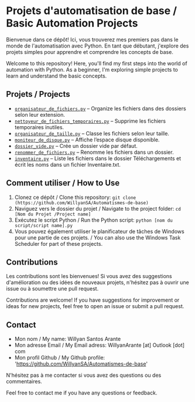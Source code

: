 # Projets d'automatisation de base / Basic Automation Projects

Bienvenue dans ce dépôt! Ici, vous trouverez mes premiers pas dans le monde de l'automatisation avec Python. En tant que débutant, j'explore des projets simples pour apprendre et comprendre les concepts de base.

Welcome to this repository! Here, you'll find my first steps into the world of automation with Python. As a beginner, I'm exploring simple projects to learn and understand the basic concepts.

## Projets / Projects

- [`organisateur_de_fichiers.py`](organisateur_de_fichiers.py) – Organize les fichiers dans des dossiers selon leur extension.
- [`nettoyeur_de_fichiers_temporaires.py`](nettoyeur_de_fichiers_temporaires.py) – Supprime les fichiers temporaires inutiles.
- [`organisateur_de_taille.py`](organisateur_de_taille.py) – Classe les fichiers selon leur taille.
- [`moniteur_de_disque.py`](moniteur_de_disque.py) – Affiche l’espace disque disponible.
- [`dossier_vide.py`](dossier_vide.py) – Crée un dossier vide par défaut.
- [`renommer_de_fichiers.py`](renommer_de_fichiers.py) – Renomme les fichiers dans un dossier.
- [`inventaire.py`](inventaire.py) – Liste les fichiers dans le dossier Téléchargements et écrit les noms dans un fichier Inventaire.txt.

## Comment utiliser / How to Use

1. Clonez ce dépôt / Clone this repository: `git clone (https://github.com/WillyanSA/Automatismes-de-base)`
2. Naviguez vers le dossier du projet / Navigate to the project folder: `cd [Nom du Projet /Project name]`
3. Exécutez le script Python / Run the Python script: `python [nom du script/script name].py`
4. Vous pouvez également utiliser le planificateur de tâches de Windows pour une partie de ces projets. / You can also use the Windows Task Scheduler for part of these projects.
## Contributions

Les contributions sont les bienvenues! Si vous avez des suggestions d'amélioration ou des idées de nouveaux projets, n'hésitez pas à ouvrir une issue ou à soumettre une pull request.

Contributions are welcome! If you have suggestions for improvement or ideas for new projects, feel free to open an issue or submit a pull request.

## Contact

* Mon nom /  My name: Willyan Santos Arante
* Mon adresse Email / My Email adress: WillyanArante [at] Outlook [dot] com
* Mon profil Github / My Github profile: 'https://github.com/WillyanSA/Automatismes-de-base'

N'hésitez pas à me contacter si vous avez des questions ou des commentaires.

Feel free to contact me if you have any questions or feedback.
